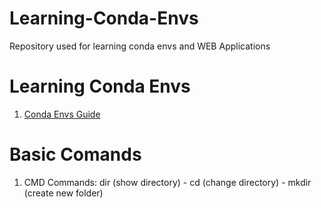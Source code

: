 # Learning-Conda-Envs
Repository used for learning conda envs and WEB Applications

# Learning Conda Envs
1.  [Conda Envs Guide](https://towardsdatascience.com/a-guide-to-conda-environments-bc6180fc533)



# Basic Comands
1. CMD Commands: dir (show directory) - cd (change directory) - mkdir (create new folder)
